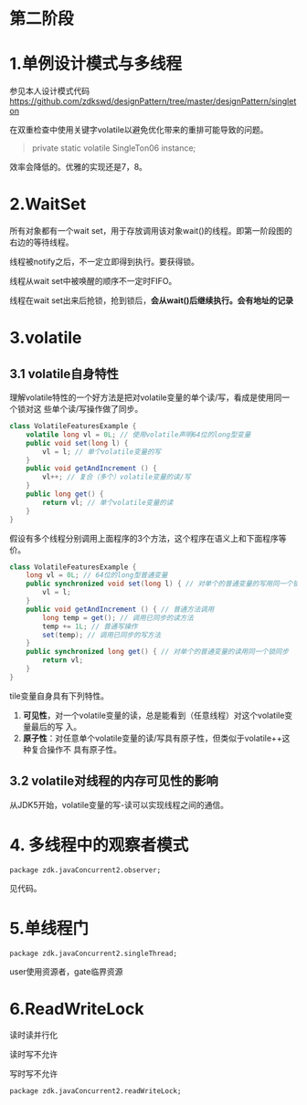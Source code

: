 # 第二阶段

# 1.单例设计模式与多线程

参见本人设计模式代码<https://github.com/zdkswd/designPattern/tree/master/designPattern/singleton>

在双重检查中使用关键字volatile以避免优化带来的重排可能导致的问题。

> private static volatile SingleTon06 instance;

效率会降低的。优雅的实现还是7，8。

# 2.WaitSet

所有对象都有一个wait set，用于存放调用该对象wait()的线程。即第一阶段图的右边的等待线程。

线程被notify之后，不一定立即得到执行。要获得锁。

线程从wait set中被唤醒的顺序不一定时FIFO。

线程在wait set出来后抢锁，抢到锁后，**会从wait()后继续执行。会有地址的记录**

# 3.volatile

## 3.1 volatile自身特性

理解volatile特性的一个好方法是把对volatile变量的单个读/写，看成是使用同一个锁对这
些单个读/写操作做了同步。

```java
class VolatileFeaturesExample {
    volatile long vl = 0L; // 使用volatile声明64位的long型变量
    public void set(long l) {
    	vl = l; // 单个volatile变量的写
    }
    public void getAndIncrement () {
    	vl++; // 复合（多个）volatile变量的读/写
    }
    public long get() {
    	return vl; // 单个volatile变量的读
    }
}
```

假设有多个线程分别调用上面程序的3个方法，这个程序在语义上和下面程序等价。

```java
class VolatileFeaturesExample {
    long vl = 0L; // 64位的long型普通变量
    public synchronized void set(long l) { // 对单个的普通变量的写用同一个锁同步
    	vl = l;
    }
    public void getAndIncrement () { // 普通方法调用
    	long temp = get(); // 调用已同步的读方法
    	temp += 1L; // 普通写操作
    	set(temp); // 调用已同步的写方法
    }
    public synchronized long get() { // 对单个的普通变量的读用同一个锁同步
    	return vl;
    }
}
```

tile变量自身具有下列特性。

1. **可见性**，对一个volatile变量的读，总是能看到（任意线程）对这个volatile变量最后的写
   入。
2. **原子性**：对任意单个volatile变量的读/写具有原子性，但类似于volatile++这种复合操作不
   具有原子性。

## 3.2 volatile对线程的内存可见性的影响

从JDK5开始，volatile变量的写-读可以实现线程之间的通信。

# 4. 多线程中的观察者模式

```
package zdk.javaConcurrent2.observer;
```

见代码。

# 5.单线程门

```
package zdk.javaConcurrent2.singleThread;
```

user使用资源者，gate临界资源

# 6.ReadWriteLock

读时读并行化

读时写不允许

写时写不允许

```
package zdk.javaConcurrent2.readWriteLock;
```

